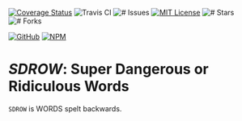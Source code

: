 [![Coverage Status](https://coveralls.io/repos/github/noltron000/sdrow/badge.svg?branch=master)](https://coveralls.io/github/noltron000/sdrow?branch=master)
![Travis CI](https://api.travis-ci.com/noltron000/noltron000.github.io.svg?branch=deploy)
![# Issues](https://img.shields.io/github/issues/noltron000/sdrow.svg)
[![MIT License](https://img.shields.io/badge/License-MIT-blue.svg)](https://opensource.org/licenses/MIT)
![# Stars](https://img.shields.io/github/stars/noltron000/sdrow.svg)
![# Forks](https://img.shields.io/github/forks/noltron000/sdrow.svg)

[![GitHub](https://img.shields.io/static/v1?style=social&logo=github&label=GitHub&message=fork)](https://github.com/noltron000/sdrow)
[![NPM](https://img.shields.io/static/v1?style=social&logo=npm&label=NPM&message=install)](https://www.npmjs.com/package/sdrow)

# *SDROW*: Super Dangerous or Ridiculous Words
`SDROW` is WORDS spelt backwards.

<!--
!THIS BLOCK HAS BEEN INVALIDATED!

## Features
1. `String.prototype.upperFirst( )` A function that uppercases the first character of string.
	- Example Input: `i want this capitalized.`
	- Expected Output: `I want this capitalized.`
1. `String.prototype.lowerFirst( )` A function that lowercases the first character of string.
	- Example Input: `I like lowercase`
	- Expected Output: `i like lowercase`
1. `String.prototype.upperWord( )` A function that uppercases the first letter of each word in a string.
	- Example Input: `I like caps.`
	- Expected Output: `I Like Caps.`
1. `String.prototype.upperWiggle( )` A function that uppercases every other letter.
	- Example Input: `I feel All wiggly.`
	- Expected Output: `I FeEl aLl wIgGlY.`
1. `String.prototype.removeSpaces( )` A function that removes all whitespace from a given string.
	- Example Input: `try to decode this!`
	- Expected Output: `trytodecodethis!`
1. `String.prototype.trimSpaces( )` A function that removes only the extra whitespace from a given string (example: `" a b " → "a b"`).
	- Example Input: `far out`
	- Expected Output: `far out`
1. `String.prototype.allCaps( )` A function that makes all characters uppercase. (this is the same as `.toUppercase()`).
	- Example Input: `i like to yell!!`
	- Expected Output: `I LIKE TO YELL!!`
1. `String.prototype.kababCase( )` A function that removes extra spaces and replaces spaces with the hyphen "-", and makes all characters lowercase.
	- Example Input: `What is kabab-case anyway`
	- Expected Output: `what-is-kabab-case-anyway`
1. `String.prototype.snakeCase( )` Removes extra space and replaces spaces with an underscore "\_", and makes all characters lowercase.
	- Example Input: `Snakes are Amazing`
	- Expected Output: `snakes_are_amazing`
1. `String.prototype.camelCase( )` Lowercases the first character of the first word. Then uppercases the first character of all other words, and removes all spaces.
	- Example Input: `CAMELS are a special sort of animal.`
	- Expected Output: `camelsAreASpecialSortOfAnimal`

See [Homework 1](https://github.com/Make-School-Courses/FEW-2.1-Writing-JavaScript-Libraries/blob/master/Assignments/assignment-1-string-lib.md)

## Usage
Just connect any of those functions to a string and see magic! Note, none of these functions take in a parameter. They are methods.

Example:
```js
let superString =
	'wow! this project is    soooooooooooo   cool. Just amazing.    '
console.log(superString.snakeCase())
```
--->
